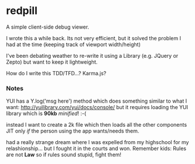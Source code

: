 redpill
=======

A simple client-side debug viewer.

I wrote this a while back. Its not very efficient, 
but it solved the problem I had at the time 
(keeping track of viewport width/height)

I've been debating weather to re-write it using a Library 
(e.g. JQuery or Zepto) but want to keep it lightweight.

How do I write this TDD/TFD...? Karma.js?


### Notes

YUI has a Y.log('msg here') method which does something 
similar to what I want: http://yuilibrary.com/yui/docs/console/
but it requires loading the YUI library which is **90kb** *minified*! :-(

instead I want to create a 2k file which then loads all the other 
components JIT only *if* the person using the app wants/needs them.



had a really strange dream where I was expelled from my highschool for
my relashionship... but I fought it in the courts and won.
Remember kids: Rules are not **Law** so if rules sound stupid, fight them!